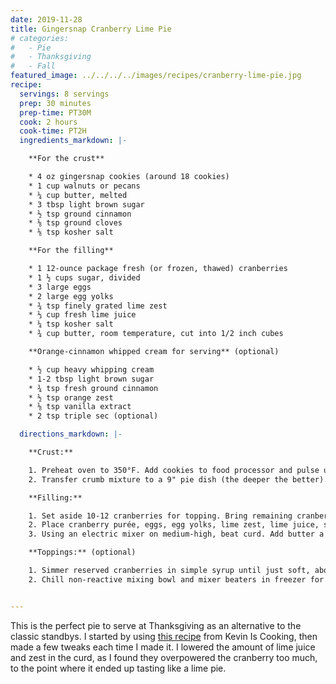 ```yaml
---
date: 2019-11-28
title: Gingersnap Cranberry Lime Pie
# categories:
#   - Pie
#   - Thanksgiving
#   - Fall
featured_image: ../../../../images/recipes/cranberry-lime-pie.jpg
recipe:
  servings: 8 servings
  prep: 30 minutes
  prep-time: PT30M
  cook: 2 hours
  cook-time: PT2H
  ingredients_markdown: |-

    **For the crust**

    * 4 oz gingersnap cookies (around 18 cookies)
    * 1 cup walnuts or pecans
    * ¼ cup butter, melted
    * 3 tbsp light brown sugar
    * ½ tsp ground cinnamon
    * ⅛ tsp ground cloves
    * ⅛ tsp kosher salt

    **For the filling**

    * 1 12-ounce package fresh (or frozen, thawed) cranberries
    * 1 ½ cups sugar, divided
    * 3 large eggs
    * 2 large egg yolks
    * ¾ tsp finely grated lime zest
    * ⅓ cup fresh lime juice
    * ¼ tsp kosher salt
    * ¾ cup butter, room temperature, cut into 1/2 inch cubes

    **Orange-cinnamon whipped cream for serving** (optional)

    * ½ cup heavy whipping cream
    * 1-2 tbsp light brown sugar
    * ¾ tsp fresh ground cinnamon
    * ½ tsp orange zest
    * ⅛ tsp vanilla extract
    * 2 tsp triple sec (optional)

  directions_markdown: |-

    **Crust:**

    1. Preheat oven to 350°F. Add cookies to food processor and pulse until finely ground; you should have about 1 cup of crumbs. Add the walnuts and pulse until finely ground. Add melted butter, brown sugar, cinnamon, cloves, and salt and pulse to combine.
    2. Transfer crumb mixture to a 9" pie dish (the deeper the better). Press onto bottom and sides of dish. Bake 12-15 minutes, or until firm and slightly darkened in color. Let cool.

    **Filling:**

    1. Set aside 10-12 cranberries for topping. Bring remaining cranberries, 1 cup sugar, and 1/3 cup water to boil in a large saucepan placed over medium-high heat. Reduce heat and simmer until cranberries have burst and the liquid has reduced, 12-15 minutes. Let cool. Purée using an immersion or conventional blender until smooth.
    2. Place cranberry purée, eggs, egg yolks, lime zest, lime juice, salt and ½ cup sugar into the top pot of a double boiler. If you don't have a double boiler, use a heatproof bowl placed over a saucepan of simmering water, ensuring that the bottom of the bowl does not touch the water. Stir gently to combine ingredients. Assemble double boiler and cook curd, stirring frequently and scraping down sides often, until curd thickens and coats spatula, 8-10 minutes. Remove from heat and let cool until just warm.
    3. Using an electric mixer on medium-high, beat curd. Add butter a piece at a time, incorporating after each addition, until curd is lighter in color and texture. Pour into crust and chill until firm, about 2 hours.

    **Toppings:** (optional)

    1. Simmer reserved cranberries in simple syrup until just soft, about 1 minute. If the berries begin to burst, remove from heat. Place on a wire rack and refrigerate 30 minutes. Combine ¼ cup sugar and 1 tsp lime zest in a small bowl. Remove cranberries from fridge and roll in sugar-zest mixture. Serve topped on pie (be sure to let the curd finish chilling before placing the berries on top).
    2. Chill non-reactive mixing bowl and mixer beaters in freezer for at least 20 minutes. Remove from freezer, add cream, brown sugar, cinnamon, orange zest, vanilla, and triple sec to bowl, and beat on high just until stiff peaks begin to form. Serve alongside pie.


---
```

This is the perfect pie to serve at Thanksgiving as an alternative to the classic standbys. I started by using [this recipe](https://keviniscooking.com/gingersnap-cranberry-lime-pie/) from Kevin Is Cooking, then made a few tweaks each time I made it. I lowered the amount of lime juice and zest in the curd, as I found they overpowered the cranberry too much, to the point where it ended up tasting like a lime pie.